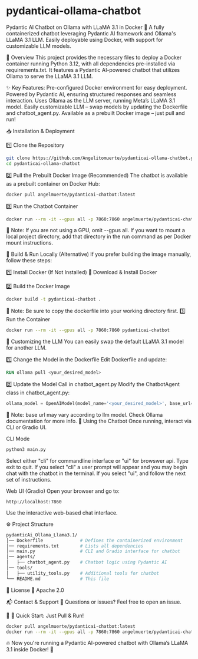 # pydanticai-ollama-chatbot
Pydantic AI Chatbot on Ollama with LLaMA 3.1 in Docker
🚀 A fully containerized chatbot leveraging Pydantic AI framework and Ollama's LLaMA 3.1 LLM.
Easily deployable using Docker, with support for customizable LLM models.

📌 Overview
This project provides the necessary files to deploy a Docker container running Python 3.12, with all dependencies pre-installed via requirements.txt. It features a Pydantic AI-powered chatbot that utilizes Ollama to serve the LLaMA 3.1 LLM.

✨ Key Features:
Pre-configured Docker environment for easy deployment.
Powered by Pydantic AI, ensuring structured responses and seamless interaction.
Uses Ollama as the LLM server, running Meta’s LLaMA 3.1 model.
Easily customizable LLM – swap models by updating the Dockerfile and chatbot_agent.py.
Available as a prebuilt Docker image – just pull and run!

📥 Installation & Deployment

1️⃣ Clone the Repository
```bash
git clone https://github.com/Angelitomuerte/pydanticai-ollama-chatbot.git
cd pydanticai-ollama-chatbot
```
2️⃣ Pull the Prebuilt Docker Image (Recommended)
The chatbot is available as a prebuilt container on Docker Hub:

```bash
docker pull angelmuerte/pydanticai-chatbot:latest
```
3️⃣ Run the Chatbot Container
```bash
docker run --rm -it --gpus all -p 7860:7860 angelmuerte/pydanticai-chatbot:latest
```
🔹 Note: If you are not using a GPU, omit --gpus all. If you want to mount a local project directory, add that directory in the run command as per Docker mount instructions.

🔧 Build & Run Locally (Alternative)
If you prefer building the image manually, follow these steps:

1️⃣ Install Docker (If Not Installed)
🔹 Download & Install Docker

2️⃣ Build the Docker Image
```bash
docker build -t pydanticai-chatbot .
```
🔹 Note: Be sure to copy the dockerfile into your working directory first.
3️⃣ Run the Container
```bash
docker run --rm -it --gpus all -p 7860:7860 pydanticai-chatbot
```
🔄 Customizing the LLM
You can easily swap the default LLaMA 3.1 model for another LLM.

1️⃣ Change the Model in the Dockerfile
Edit Dockerfile and update:

```dockerfile
RUN ollama pull <your_desired_model>
```
2️⃣ Update the Model Call in chatbot_agent.py
Modify the ChatbotAgent class in chatbot_agent.py:

```python
ollama_model = OpenAIModel(model_name='<your_desired_model>', base_url='http://localhost:11434/v1')
```
🔹 Note: base url may vary according to llm model.  Check Ollama documentation for more info.
🤖 Using the Chatbot
Once running, interact via CLI or Gradio UI.

CLI Mode
```bash
python3 main.py
```
Select either "cli" for commandline interface or "ui" for browswer api. 
Type exit to quit.
If you select "cli" a user prompt will appear and you may begin chat with the chatbot in the terminal.
If you select "ui", and follow the next set of instructions.

Web UI (Gradio)
Open your browser and go to:

```arduino
http://localhost:7860
```
Use the interactive web-based chat interface.

⚙️ Project Structure
```bash
pydanticAi_Ollama_Llama3.1/
│── Dockerfile              # Defines the containerized environment
│── requirements.txt        # Lists all dependencies
│── main.py                 # CLI and Gradio interface for chatbot
│── agents/
│   ├── chatbot_agent.py    # Chatbot logic using Pydantic AI
│── tools/
│   ├── utility_tools.py    # Additional tools for chatbot
└── README.md               # This file
```
📜 License
🔹 Apache 2.0

📬 Contact & Support
💬 Questions or issues? Feel free to open an issue.

🔹 🚀 Quick Start: Just Pull & Run!

```bash
docker pull angelmuerte/pydanticai-chatbot:latest
docker run --rm -it --gpus all -p 7860:7860 angelmuerte/pydanticai-chatbot:latest
```
🔥 Now you're running a Pydantic AI-powered chatbot with Ollama’s LLaMA 3.1 inside Docker! 🚀
